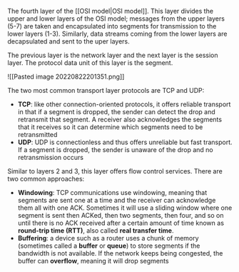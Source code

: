 The fourth layer of the [[OSI model|OSI model]]. This layer divides the upper and lower layers of the OSI model; messages from the upper layers (5-7) are taken and encapsulated into segments for transmission to the lower layers (1-3). Similarly, data streams coming from the lower layers are decapsulated and sent to the uper layers.

The previous layer is the network layer and the next layer is the session layer. The protocol data unit of this layer is the segment.

![[Pasted image 20220822201351.png]]

The two most common transport layer protocols are TCP and UDP:
- **TCP**: like other connection-oriented protocols, it offers reliable transport in that if a segment is dropped, the sender can detect the drop and retransmit that segment. A receiver also acknowledges the segments that it receives so it can determine which segments need to be retransmitted
- **UDP**: UDP is connectionless and thus offers unreliable but fast transport. If a segment is dropped, the sender is unaware of the drop and no retransmission occurs

Similar to layers 2 and 3, this layer offers flow control services. There are two common approaches:
- **Windowing**: TCP communications use windowing, meaning that segments are sent one at a time and the receiver can acknowledge them all with one ACK. Sometimes it will use a sliding window where one segment is sent then ACKed, then two segments, then four, and so on until there is no ACK received after a certain amount of time known as **round-trip time (RTT)**, also called **real transfer time**.
- **Buffering**: a device such as a router uses a chunk of memory (sometimes called a **buffer** or **queue**) to store segments if the bandwidth is not available. If the network keeps being congested, the buffer can **overflow**, meaning it will drop segments